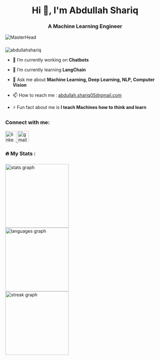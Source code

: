 <h1 align="center">Hi 👋, I'm Abdullah Shariq</h1>
<h3 align="center">A Machine Learning Engineer</h3>

![MasterHead](https://connect.ignatiuz.com/hs-fs/hubfs/AI%20and%20Deep%20Learning.gif?width=1500&name=AI%20and%20Deep%20Learning.gif)


###

<p align="left"> <img src="https://komarev.com/ghpvc/?username=abdullahshariq&label=Profile%20views&color=0e75b6&style=flat" alt="abdullahshariq" /> </p>

- 🔭 I’m currently working on **Chatbots**

- 🌱 I’m currently learning **LangChain**

- 💬 Ask me about **Machine Learning, Deep Learning, NLP, Computer Vision**

- 📫 How to reach me : abdullah.shariq05@gmail.com

- ⚡ Fun fact about me is **I teach Machines how to think and learn**

<h3 align="left">Connect with me:</h3>


<div align="left">
  <a href="https://www.linkedin.com/in/abdullah-shariq-abb6a4247" target="_blank">
    <img src="https://img.shields.io/static/v1?message=LinkedIn&logo=linkedin&label=&color=0077B5&logoColor=white&labelColor=&style=for-the-badge" height="35" alt="linkedin logo" />
  </a>
  <a href="mailto:abdullah.shariq05@gmail.com" target="_blank">
    <img src="https://img.shields.io/static/v1?message=Gmail&logo=gmail&label=&color=D14836&logoColor=white&labelColor=&style=for-the-badge" height="35" alt="gmail logo" />
  </a>
</div>

###
<!--
<h3 align="left">🛠 Language and tools</h3>

<div align="left">
  <img src="https://cdn.jsdelivr.net/gh/devicons/devicon/icons/python/python-original.svg" height="20" alt="python logo" />
  <img width="6" />
  <img src="https://cdn.jsdelivr.net/gh/devicons/devicon/icons/c/c-original.svg" height="20" alt="c logo" />
  <img width="6" />
  <img src="https://cdn.jsdelivr.net/gh/devicons/devicon/icons/cplusplus/cplusplus-original.svg" height="20" alt="cplusplus logo" />
  <img width="6" />
  <img src="https://cdn.jsdelivr.net/gh/devicons/devicon/icons/javascript/javascript-original.svg" height="20" alt="javascript logo" />
  <img width="6" />
  <img src="https://cdn.jsdelivr.net/gh/devicons/devicon/icons/html5/html5-original.svg" height="20" alt="html5 logo" />
  <img width="6" />
  <img src="https://cdn.jsdelivr.net/gh/devicons/devicon/icons/css3/css3-original.svg" height="20" alt="css3 logo" />
  <img width="6" />
  <img src="https://cdn.jsdelivr.net/gh/devicons/devicon/icons/django/django-plain.svg" height="20" alt="django logo" />
  <img width="6" />
  <img src="https://cdn.jsdelivr.net/gh/devicons/devicon/icons/docker/docker-original.svg" height="20" alt="docker logo" />
  <img width="6" />
  <img src="https://cdn.jsdelivr.net/gh/devicons/devicon/icons/git/git-original.svg" height="20" alt="git logo" />
  <img width="6" />
  <img src="https://cdn.jsdelivr.net/gh/devicons/devicon/icons/flask/flask-original.svg" height="20" alt="flask logo" />
  <img width="6" />
  <img src="https://cdn.jsdelivr.net/gh/devicons/devicon/icons/jupyter/jupyter-original.svg" height="20" alt="jupyter logo" />
  <img width="6" />
  <img src="https://cdn.jsdelivr.net/gh/devicons/devicon/icons/kaggle/kaggle-original.svg" height="20" alt="kaggle logo" />
  <img width="6" />
  <img src="https://cdn.jsdelivr.net/gh/devicons/devicon/icons/mongodb/mongodb-original.svg" height="20" alt="mongodb logo" />
  <img width="6" />
  <img src="https://cdn.jsdelivr.net/gh/devicons/devicon/icons/numpy/numpy-original.svg" height="20" alt="numpy logo" />
  <img width="6" />
  <img src="https://cdn.jsdelivr.net/gh/devicons/devicon/icons/pandas/pandas-original.svg" height="20" alt="pandas logo" />
  <img width="6" />
  <img src="https://cdn.jsdelivr.net/gh/devicons/devicon/icons/tensorflow/tensorflow-original.svg" height="20" alt="tensorflow logo" />
  <img width="6" />
  <img src="https://cdn.jsdelivr.net/gh/devicons/devicon/icons/pytorch/pytorch-original.svg" height="20" alt="pytorch logo" />
  <img width="6" />
  <img src="https://cdn.jsdelivr.net/gh/devicons/devicon/icons/opencv/opencv-original.svg" height="20" alt="opencv logo" />
  <img width="6" />
  <img src="https://cdn.jsdelivr.net/gh/devicons/devicon/icons/postgresql/postgresql-original.svg" height="20" alt="postgresql logo" />
  <img width="6" />
  <img src="https://cdn.jsdelivr.net/gh/devicons/devicon/icons/mysql/mysql-original.svg" height="20" alt="mysql logo" />
  <img width="6" />
</div>
-->

###
<h3 align="left">🔥 My Stats :</h3>

###

<div align="left">
  <img src="https://github-readme-stats.vercel.app/api?username=AbdullahShariq&hide_title=false&hide_rank=false&show_icons=true&include_all_commits=true&count_private=true&disable_animations=false&theme=dracula&locale=en&hide_border=false" height="200" alt="stats graph"  />
<br>
  <img src="https://github-readme-stats.vercel.app/api/top-langs?username=AbdullahShariq&locale=en&hide_title=false&layout=compact&card_width=320&langs_count=5&theme=dracula&hide_border=false" height="200" alt="languages graph"  />
<br>
  <img src="https://streak-stats.demolab.com?user=AbdullahShariq&locale=en&mode=daily&theme=dracula&hide_border=false&border_radius=5" height="200" alt="streak graph"  />
</div>

